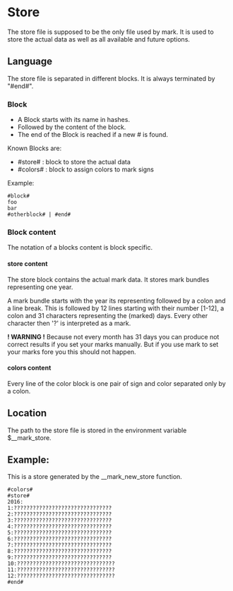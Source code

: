 # Store

The store file is supposed to be the only file used by mark. It is
used to store the actual data as well as all available and future options.

## Language

The store file is separated in different blocks. 
It is always terminated by "#end#".

### Block

+ A Block starts with its name in hashes.
+ Followed by the content of the block.
+ The end of the Block is reached if a new # is found.

Known Blocks are:

+ #store# : block to store the actual data
+ #colors# : block to assign colors to mark signs

Example:
```
#block#
foo
bar
#otherblock# | #end#
```

### Block content

The notation of a blocks content is block specific.

#### store content

The store block contains the actual mark data.
It stores mark bundles representing one year.

A mark bundle starts with the year its representing followed by a colon and a line break.
This is followed by 12 lines starting with their number [1-12], a colon and
31 characters representing the (marked) days.
Every other character then '?' is interpreted as a mark. 

**! WARNING !**
Because not every month has 31 days you can produce not correct results if you
set your marks manually. But if you use mark to set your marks fore you this 
should not happen.

#### colors content

Every line of the color block is one pair of sign and color separated
only by a colon.

## Location

The path to the store file is stored in the environment variable $__mark_store.


## Example:
This is a store generated by the __mark\_new\_store function.


```
#colors#
#store#
2016:
1:???????????????????????????????
2:???????????????????????????????
3:???????????????????????????????
4:???????????????????????????????
5:???????????????????????????????
6:???????????????????????????????
7:???????????????????????????????
8:???????????????????????????????
9:???????????????????????????????
10:???????????????????????????????
11:???????????????????????????????
12:???????????????????????????????
#end#
```
